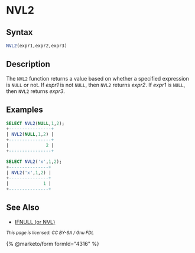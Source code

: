 # NVL2

## Syntax

```sql
NVL2(expr1,expr2,expr3)
```

## Description

The `NVL2` function returns a value based on whether a specified expression is `NULL` or not. If _expr1_ is not `NULL`, then `NVL2` returns _expr2_. If _expr1_ is `NULL`, then `NVL2` returns _expr3_.

## Examples

```sql
SELECT NVL2(NULL,1,2);
+----------------+
| NVL2(NULL,1,2) |
+----------------+
|              2 |
+----------------+

SELECT NVL2('x',1,2);
+---------------+
| NVL2('x',1,2) |
+---------------+
|             1 |
+---------------+
```

## See Also

* [IFNULL (or NVL)](ifnull.md)

<sub>_This page is licensed: CC BY-SA / Gnu FDL_</sub>

{% @marketo/form formId="4316" %}
